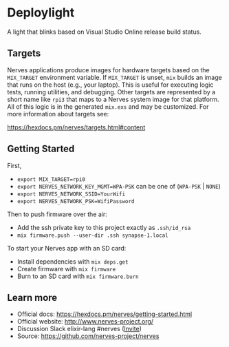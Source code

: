 # Deploylight

A light that blinks based on Visual Studio Online release build status.

## Targets

Nerves applications produce images for hardware targets based on the
`MIX_TARGET` environment variable. If `MIX_TARGET` is unset, `mix` builds an
image that runs on the host (e.g., your laptop). This is useful for executing
logic tests, running utilities, and debugging. Other targets are represented by
a short name like `rpi3` that maps to a Nerves system image for that platform.
All of this logic is in the generated `mix.exs` and may be customized. For more
information about targets see:

https://hexdocs.pm/nerves/targets.html#content

## Getting Started

First,

  * `export MIX_TARGET=rpi0`
  * `export NERVES_NETWORK_KEY_MGMT=WPA-PSK` can be one of (`WPA-PSK` | `NONE`)
  * `export NERVES_NETWORK_SSID=YourWifi`
  * `export NERVES_NETWORK_PSK=WifiPassword`

Then to push firmware over the air:
  * Add the ssh private key to this project exactly as `.ssh/id_rsa`
  * `mix firmware.push --user-dir .ssh synapse-1.local`

To start your Nerves app with an SD card:
  * Install dependencies with `mix deps.get`
  * Create firmware with `mix firmware`
  * Burn to an SD card with `mix firmware.burn`

## Learn more

  * Official docs: https://hexdocs.pm/nerves/getting-started.html
  * Official website: http://www.nerves-project.org/
  * Discussion Slack elixir-lang #nerves ([Invite](https://elixir-slackin.herokuapp.com/))
  * Source: https://github.com/nerves-project/nerves

